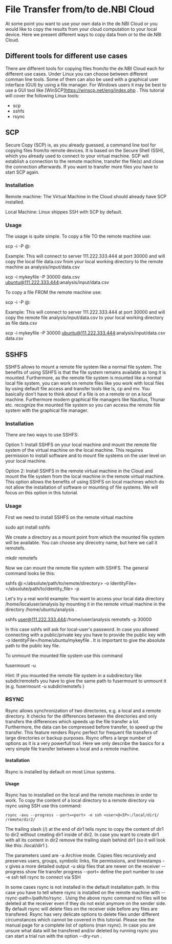 # File Transfer from/to de.NBI Cloud
At some point you want to use your own data in the de.NBI Cloud or you would like to copy the results from your cloud computation to your local device. Here we present different ways to copy data from or to the de.NBI Cloud.

## Different tools for different use cases
There are different tools for copying files from/to the de.NBI Cloud each for different use cases. Under Linux you can choose between different comman line tools. Some of them can also be used with a graphical user interface (GUI) by using a file manager. For Windows users it may be best to use a GUI tool like [WinSCP]https://winscp.net/eng/index.php . This tutorial will cover the following Linux tools:

* scp
* sshfs
* rsync

## SCP
Secure Copy (SCP) is, as you already guessed, a command line tool for copying files from/to remote devices. It is based on the Secure Shell (SSH), which you already used to connect to your virtual machine. SCP will establish a connection to the remote machine, transfer the file(s) and close the connection afterwards. If you want to transfer more files you have to start SCP again.

### Installation
Remote machine:
The Virtual Machine in the Cloud should already have SCP installed.

Local Machine:
Linux shippes SSH with SCP by default.

### Usage
The usage is quite simple. To copy a file TO the remote machine use:

   scp -i <id-file> -P <port> <file> <user>@<IP>:<path>

Example:
This will connect to server 111.222.333.444 at port 30000 and will copy the local file data.csv from your local working directory  to the remote machine as analysis/input/data.csv

   scp -i mykeyfile -P 30000 data.csv ubuntu@111.222.333.444:analysis/input/data.csv

To copy a file FROM the remote machine use:

   scp -i <id-file> -P <port> <user>@<IP>:<path> <file>

Example:
This will connect to server 111.222.333.444 at port 30000 and will copy the remote file analysis/input/data.csv to your local working directory as file data.csv

   scp -i mykeyfile -P 30000 ubuntu@111.222.333.444:analysis/input/data.csv data.csv 


## SSHFS
SSHFS allows to mount a remote file system like a normal file system. The benefits of using SSHFS is that the file system remains available as long it is mounted. Furthermore, as the remote file system is mounted like a normal local file system, you can work on remote files like you work with local files by using default file access and transfer tools like ls, cp and mv. You basically don't have to think about if a file is on a remote or on a local machine. Furthermore modern graphical file managers like Nautilus, Thunar etc. recognize the mounted file system so you can access the remote file system with the graphical file manager.

### Installation
There are two ways to use SSHFS:

Option 1: Install SSHFS on your local machine and mount the remote file system of the virtual machine on the local machine. This requires permission to install software and to mount file systems on the user level on your local machine. 

Option 2: Install SSHFS in the remote virtual machine in the Cloud and mount the file system from the local machine in the remote virtual machine. This option allows the benefits of using SSHFS on local machines which do not allow the installation of software or mounting of file systems. We will focus on this option in this tutorial.

### Usage
First we need to install SSHFS on the remote virtual machine

   sudo apt install sshfs

We create a directory as a mount point from which the mounted file system will be available. You can choose any direcotry name, but here we call it remotefs.

   mkdir remotefs

Now we can mount the remote file system with SSHFS. The general command looks lie this:

sshfs <user>@<hostname>:</absolute/path/to/remote/directory> <mountpoint> -o IdentityFile=</absolute/path/to/identity_file> -p <portnumber>

Let's try a real world example: You want to access your local data directory /home/localuser/analysis by mounting it in the remote virtual machine in the directory /home/ubuntu/analysis . 

   sshfs user@111.222.333.444:/home/user/analysis remotefs -p 30000

In this case sshfs will ask for local-user's password. In case you allowed connecting with a public/private key you have to provide the public key with -o IdentityFile=/home/ubuntu/mykeyfile . It is important to give the absolute path to the public key file.

To unmount the mounted file system use this command

   fusermount -u <mountpoint>

Hint: If you mounted the remote file system in a subdirectory like subdir/remotefs you have to give the same path to fusermount to unmount it (e.g. fusermount -u subdir/remotefs )


### RSYNC
Rsync allows synchronization of two directories, e.g. a local and a remote directory. It checks for the differences between the directories and only transfers the differences which speeds up the file transfer a lot. Furthermore, the data can be compressed before transfer, to speed up the transfer. This feature renders Rsync perfect for frequent file transfers of large directories or backup purposes. Rsync offers a large number of options as it is a very powerfull tool. Here we only describe the basics for a very simple file transfer between a local and a remote machine.

#### Installation
Rsync is installed by default on most Linux systems.

#### Usage
Rsync has to insstalled on the local and the remote machines in order to work. To copy the content of a local directory to a remote directory via rsync using SSH use this command:

    rsync -avu --progress --port=<port> -e ssh <user>@<IP>:/local/dir1/ /remote/dir2/

The trailing slash (/) at the end of dir1 tells rsync to copy the content of dir1 to dir2 without creating dir1 inside of dir2. In case you want to create dir1 with all its content in dir2 remove the trailing slash behind dir1 (so it will look like this: /local/dir1 ).

The parameters used are
-a Archive mode. Copies files recursively and preserves users, groups, symbolic links, file permissions, and timestamps
-v gives a more detailed output
-u skip files that are newer on the receiver
--progress show file transfer progress
--port=<port> define the port number to use
-e ssh tell rsync to connect via SSH

In some cases rsync is not installed in the default installation path. In this case you have to tell where rsync is installed on the remote machine with --rsync-path=/path/to/rsync . 
Using the above rsync command no files will be deleted at the receiver even if they do not exist anymore on the sender side. By default rsync will delete files on the receiver side before any files are transfered. Rsync has very delicate options to delete files under different circumstances which cannot be covered in this tutorial. Please see the manual page for a complete list of options (man rsync). In case you are unsure what data will be transfered and/or deleted by running rsync you can start a trial run with the option --dry-run .

